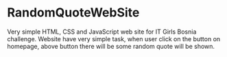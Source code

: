 # RandomQuoteWebSite
Very simple HTML, CSS and JavaScript web site for IT Girls Bosnia challenge. Website have very simple task, when user click on the button on homepage, above button there will be some random quote will be shown.
